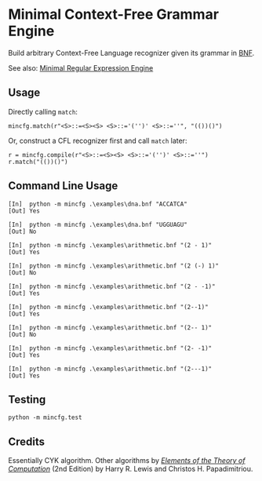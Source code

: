 # Minimal Context-Free Grammar Engine

Build arbitrary Context-Free Language recognizer given its grammar in [BNF](https://en.wikipedia.org/wiki/Backus%E2%80%93Naur_form).

See also: [Minimal Regular Expression Engine](https://github.com/ymenghank/MinimalRegEx)

## Usage


Directly calling `match`:

```
mincfg.match(r"<S>::=<S><S> <S>::='('')' <S>::=''", "(())()")
```

Or, construct a CFL recognizer first and call `match` later:

```
r = mincfg.compile(r"<S>::=<S><S> <S>::='('')' <S>::=''")
r.match("(())()")
```

## Command Line Usage

```
[In]  python -m mincfg .\examples\dna.bnf "ACCATCA"
[Out] Yes
```

```
[In]  python -m mincfg .\examples\dna.bnf "UGGUAGU"
[Out] No
```

```
[In]  python -m mincfg .\examples\arithmetic.bnf "(2 - 1)"
[Out] Yes
```

```
[In]  python -m mincfg .\examples\arithmetic.bnf "(2 (-) 1)"
[Out] No
```

```
[In]  python -m mincfg .\examples\arithmetic.bnf "(2 - -1)"
[Out] Yes
```

```
[In]  python -m mincfg .\examples\arithmetic.bnf "(2--1)"
[Out] Yes
```

```
[In]  python -m mincfg .\examples\arithmetic.bnf "(2-- 1)"
[Out] No
```

```
[In]  python -m mincfg .\examples\arithmetic.bnf "(2- -1)"
[Out] Yes
```

```
[In]  python -m mincfg .\examples\arithmetic.bnf "(2---1)"
[Out] Yes
```


## Testing

```
python -m mincfg.test
```

## Credits

Essentially CYK algorithm. Other algorithms by *[Elements of the Theory of Computation](https://dl.acm.org/citation.cfm?id=549820)* (2nd Edition) by Harry R. Lewis and Christos H. Papadimitriou.
